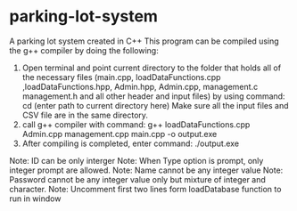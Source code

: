 # parking-lot-system
A parking lot system created in C++
This program can be compiled using the g++ compiler by doing the following:

1. Open terminal and point current directory to the folder
that holds all of the necessary files (main.cpp, loadDataFunctions.cpp ,loadDataFunctions.hpp, Admin.hpp, Admin.cpp, management.c management.h and all other header and input files)
by using command: cd (enter path to current directory here)
Make sure all the input files and CSV file are in the same directory.
2. call g++ compiler with command: g++ loadDataFunctions.cpp Admin.cpp management.cpp main.cpp -o output.exe
3. After compiling is completed, enter command: ./output.exe

Note: ID can be only interger
Note: When Type option is prompt, only integer prompt are allowed.
Note: Name cannot be any integer value
Note: Password cannot be any integer value only but mixture of integer and character.
Note: Uncomment first two lines form loadDatabase function to run in window

